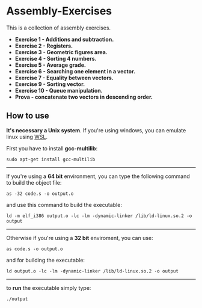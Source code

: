 # Assembly-Exercises
This is a collection of assembly exercises.

<ul>
<li><b>Exercise 1 - Additions and subtraction.</b></li>
<li><b>Exercise 2 - Registers.</b></li>
<li><b>Exercise 3 - Geometric figures area.</b></li>
<li><b>Exercise 4 - Sorting 4 numbers.</b></li>
<li><b>Exercise 5 - Average grade.</b></li>
<li><b>Exercise 6 - Searching one element in a vector.</b></li>
<li><b>Exercise 7 - Equality between vectors.</b></li>
<li><b>Exercise 9 - Sorting  vector.</b></li>
<li><b>Exercise 10 - Queue manipulation.</b></li>

<li><b>Prova - concatenate two vectors in descending order.</b></li>

</ul>

## How to use

<b> It's necessary a Unix system</b>. If you're using windows, you can emulate linux using <a href="https://docs.microsoft.com/en-us/windows/wsl/install">WSL</a>.

First you have to install <b> gcc-multilib</b>:
```console
sudo apt-get install gcc-multilib
```
----------------------------------------------------
If you're using a <b>64 bit</b> environment, you can type the following command to build the object file:

```console
as -32 code.s -o output.o
```
and use this command to build the executable: 

```console
ld -m elf_i386 output.o -lc -lm -dynamic-linker /lib/ld-linux.so.2 -o output
```
---------------------------------------
Otherwise if you're using a <b>32 bit</b> enviroment, you can use:
```console
as code.s -o output.o
```
and for building the executable:

```console
ld output.o -lc -lm -dynamic-linker /lib/ld-linux.so.2 -o output
```
----------------------------------
to <b>run</b> the executable simply type:
```console
./output
```


